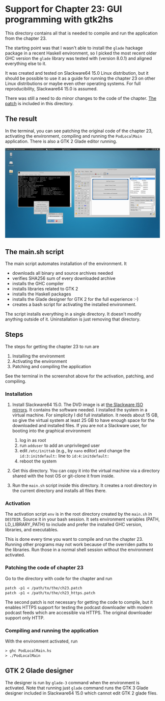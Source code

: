 # Support for Chapter 23: GUI programming with gtk2hs

This directory contains all that is needed to compile and run the application
from the chapter 23.

The starting point was that I wasn't able to install the `glade` hackage package
in a recent Haskell environment, so I picked the most recent older GHC version
the `glade` library was tested with (version 8.0.1) and aligned everything else
to it.

It was created and tested on Slackware64 15.0 Linux distribution, but it should
be possible to use it as a guide for running the chapter 23 on other Linux
distributions or maybe even other operating systems. For full reproducibility,
Slackware64 15.0 is assumed.

There was still a need to do minor changes to the code of the chapter. [The
patch](ch23.patch) is included in this directory.

## The result

In the terminal, you can see patching the original code of the chapter 23,
activating the environment, compiling and running the `PodLocalMain`
application. There is also a GTK 2 Glade editor running.

![Running PodLocalMain and GTK 2 Glade designer](ch23.png?raw=true)

## The main.sh script

The main script automates installation of the environment. It
* downloads all binary and source archives needed
* verifies SHA256 sum of every downloaded archive
* installs the GHC compiler
* installs libraries related to GTK 2
* installs the Haskell packages
* installs the Glade designer for GTK 2 for the full experience :-)
* creates a bash script for activating the installed environment.

The script installs everything in a single directory. It doesn't modify anything
outside of it. Uninstallation is just removing that directory.

## Steps

The steps for getting the chapter 23 to run are
1. Installing the environment
2. Activating the environment
3. Patching and compiling the application

See the terminal in the screenshot above for the activation, patching, and compiling.

### Installation

1. Install Slackware64 15.0. The DVD image is at [the Slackware ISO
mirrors](https://mirrors.slackware.com/slackware/slackware-iso/slackware64-15.0-iso/). It
contains the software needed. I installed the system in a virtual machine. For
simplicity I did full installation. It needs about 15 GB, so give the virtual
system at least 25 GB to have enough space for the downloaded and installed
files. If you are not a Slackware user, for booting into the graphical environment
   1. log in as root
   2. run `adduser` to add an unprivileged user
   3. edit `/etc/inittab` (e.g., by `nano` editor) and change the
   `id:3:initdefault:` line to `id:4:initdefault:`
   4. reboot the system

2.  Get this directory. You can copy it into the virtual machine via a directory
shared with the host OS or git-clone it from inside.
4.  Run the `main.sh` script inside this directory. It creates a root directory
in the current directory and installs all files there.

### Activation

The activation script `env` is in the root directory created by the `main.sh` in
`DESTDIR`. Source it in your bash session. It sets environment variables (PATH,
LD_LIBRARY_PATH) to include and prefer the installed GHC version, libraries, and
executables.

This is done every time you want to compile and run the chapter 23. Running
other programs may not work because of the overriden paths to the libraries. Run
those in a normal shell session without the environment activated.

### Patching the code of chapter 23

Go to the directory with code for the chapter and run
```
patch -p1 < /path/to/the/ch23.patch
patch -p1 < /path/to/the/ch23_https.patch
```
The second patch is not necessary for getting the code to compile, but it
enables HTTPS support for testing the podcast downloader with modern podcast
feeds which are accessible via HTTPS. The original downloader support only HTTP.

### Compiling and running the application

With the environment activated, run
```
> ghc PodLocalMain.hs
> ./PodLocalMain
```

## GTK 2 Glade designer

The designer is run by `glade-3` command when the environment is activated. Note
that running just `glade` command runs the GTK 3 Glade designer included in
Slackware64 15.0 which cannot edit GTK 2 glade files.
